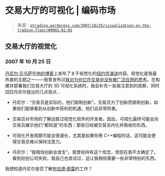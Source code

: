 <!--yml

分类：未分类

date: 2024-05-12 19:45:01

-->

# 交易大厅的可视化 | 编码市场

> 来源：[`etrading.wordpress.com/2007/10/25/visualization-on-the-trading-floor/#0001-01-01`](https://etrading.wordpress.com/2007/10/25/visualization-on-the-trading-floor/#0001-01-01)

## 交易大厅的视觉化

### 2007 年 10 月 25 日

[丹尼尔·贝乌萨](http://www.derivart.info/index.php?s=qsomos&lang=en)在[他的博客](http://socfinance.wordpress.com/2007/10/25/is-there-room-for-art-in-financial-visualization/)上发布了关于视觉化的[纽约市演讲](http://socfinance.files.wordpress.com/2007/10/071015-financial-visualization-usability-panel.pdf)内容。视觉化是我最热衷的主题之一——我曾发布过[我对为何它在交易中没有被广泛应用的思考](https://etrading.wordpress.com/2006/05/31/visualizing-the-markets/)。在构建并部署我们交易大厅的 3D 可视化系统时，我会补充一些我注意到的观察，同时回应丹尼尔提出的几点观点…

+   丹尼尔：“交易员是实际的，他们抵制创新”。交易员为了创新而抵制创新。如果他们能够看到从创新中获利的机遇，他们会非常热衷。

+   交易员对市场的了解远胜过视觉化软件的开发者。因此，可视化最终可能会向交易员展示他们“都知道”的东西：那些已经被交易员内化并吸收的东西。

+   可视化开发周期可能会很漫长，尤其是如果你用 C++编程的话，这可能会使得交易员难以保持注意力。

+   丹尼尔：“我相信创新会发生”。我曾经持有这个信念，但现在我不太确定了。看到初创公司失败，我自己也尝试过，这让我相信需要一些非常特别的东西。

我想知道丹尼尔是否了解[布拉德·佩雷](http://wbpaley.com/brad/index.html)的工作？
